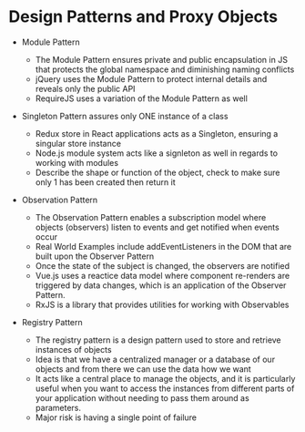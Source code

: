 # Design Patterns and Proxy Objects

- Module Pattern
    - The Module Pattern ensures private and public encapsulation in JS that protects the global namespace and diminishing naming conflicts
    - jQuery uses the Module Pattern to protect internal details and reveals only the public API
    - RequireJS uses a variation of the Module Pattern as well


- Singleton Pattern assures only ONE instance of a class
    - Redux store in React applications acts as a Singleton, ensuring a singular store instance
    - Node.js module system acts like a signleton as well in regards to working with modules
    - Describe the shape or function of the object, check to make sure only 1 has been created then return it

- Observation Pattern
    - The Observation Pattern enables a subscription model where objects (observers) listen to events and get notified when events occur
    - Real World Examples include addEventListeners in the DOM that are built upon the Observer Pattern 
    - Once the state of the subject is changed, the observers are notified
    - Vue.js uses a reactice data model where component re-renders are triggered by data changes, which is an application of the Observer Pattern. 
    - RxJS is a library that provides utilities for working with Observables

- Registry Pattern
    - The registry pattern is a design pattern used to store and retrieve instances of objects
    - Idea is that we have a centralized manager or a database of our objects and from there we can use the data how we want 
    - It acts like a central place to manage the objects, and it is particularly useful when you want to access the instances from different parts of your application without needing to pass them around as parameters.
    - Major risk is having a single point of failure